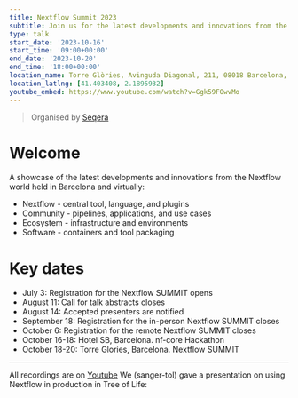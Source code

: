 ```yaml
---
title: Nextflow Summit 2023
subtitle: Join us for the latest developments and innovations from the Nextflow world.
type: talk
start_date: '2023-10-16'
start_time: '09:00+00:00'
end_date: '2023-10-20'
end_time: '18:00+00:00'
location_name: Torre Glòries, Avinguda Diagonal, 211, 08018 Barcelona, Spain
location_latlng: [41.403408, 2.1895932]
youtube_embed: https://www.youtube.com/watch?v=Ggk59FOwvMo
---
```


> Organised by [Seqera](https://summit.nextflow.io/2023/barcelona/)

# Welcome

A showcase of the latest developments and innovations from the Nextflow world held in Barcelona and virtually:

- Nextflow - central tool, language, and plugins
- Community - pipelines, applications, and use cases
- Ecosystem - infrastructure and environments
- Software - containers and tool packaging

# Key dates

- July 3: Registration for the Nextflow SUMMIT opens
- August 11: Call for talk abstracts closes
- August 14: Accepted presenters are notified
- September 18: Registration for the in-person Nextflow SUMMIT closes
- October 6: Registration for the remote Nextflow SUMMIT closes
- October 16-18: Hotel SB, Barcelona. nf-core Hackathon
- October 18-20: Torre Glories, Barcelona. Nextflow SUMMIT

---

All recordings are on [Youtube](https://www.youtube.com/playlist?list=PLPZ8WHdZGxmUotnP-tWRVNtuNWpN7xbpL)
We (sanger-tol) gave a presentation on using Nextflow in production in Tree of Life:
